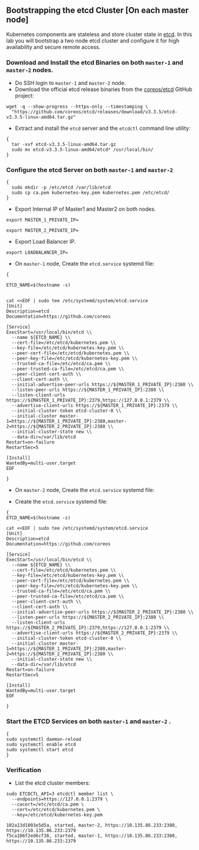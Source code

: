 ## Bootstrapping the etcd Cluster [On each master node]

Kubernetes components are stateless and store cluster state in [etcd](https://github.com/coreos/etcd). In this lab you will bootstrap a two node etcd cluster and configure it for high availability and secure remote access. 


### Download and Install the etcd Binaries on both `master-1` and `master-2` nodes.

- Do SSH login to `master-1` and `master-2` node. 
- Download the official etcd release binaries from the [coreos/etcd](https://github.com/coreos/etcd) GitHub project:

```command
wget -q --show-progress --https-only --timestamping \
  "https://github.com/coreos/etcd/releases/download/v3.3.5/etcd-v3.3.5-linux-amd64.tar.gz"
```

- Extract and install the `etcd` server and the `etcdctl` command line utility:

```command
{
  tar -xvf etcd-v3.3.5-linux-amd64.tar.gz
  sudo mv etcd-v3.3.5-linux-amd64/etcd* /usr/local/bin/
}
```

### Configure the etcd Server on both `master-1` and `master-2` 

```command
{
  sudo mkdir -p /etc/etcd /var/lib/etcd
  sudo cp ca.pem kubernetes-key.pem kubernetes.pem /etc/etcd/
}
```

- Export Internal IP of Master1 and Master2 on both nodes.

```command
export MASTER_1_PRIVATE_IP=
```

```command
export MASTER_2_PRIVATE_IP=
```

- Export Load Balancer IP.

```command
export LOADBALANCER_IP=
```

- On `master-1` node, Create the `etcd.service` systemd file:


```command
{

ETCD_NAME=$(hostname -s)


cat <<EOF | sudo tee /etc/systemd/system/etcd.service
[Unit]
Description=etcd
Documentation=https://github.com/coreos

[Service]
ExecStart=/usr/local/bin/etcd \\
  --name ${ETCD_NAME} \\
  --cert-file=/etc/etcd/kubernetes.pem \\
  --key-file=/etc/etcd/kubernetes-key.pem \\
  --peer-cert-file=/etc/etcd/kubernetes.pem \\
  --peer-key-file=/etc/etcd/kubernetes-key.pem \\
  --trusted-ca-file=/etc/etcd/ca.pem \\
  --peer-trusted-ca-file=/etc/etcd/ca.pem \\
  --peer-client-cert-auth \\
  --client-cert-auth \\
  --initial-advertise-peer-urls https://${MASTER_1_PRIVATE_IP}:2380 \\
  --listen-peer-urls https://${MASTER_1_PRIVATE_IP}:2380 \\
  --listen-client-urls https://${MASTER_1_PRIVATE_IP}:2379,https://127.0.0.1:2379 \\
  --advertise-client-urls https://${MASTER_1_PRIVATE_IP}:2379 \\
  --initial-cluster-token etcd-cluster-0 \\
  --initial-cluster master-1=https://${MASTER_1_PRIVATE_IP}:2380,master-2=https://${MASTER_2_PRIVATE_IP}:2380 \\
  --initial-cluster-state new \\
  --data-dir=/var/lib/etcd
Restart=on-failure
RestartSec=5

[Install]
WantedBy=multi-user.target
EOF

}
```


- On `master-2` node, Create the `etcd.service` systemd file:


- Create the `etcd.service` systemd file:

```command
{
ETCD_NAME=$(hostname -s)

cat <<EOF | sudo tee /etc/systemd/system/etcd.service
[Unit]
Description=etcd
Documentation=https://github.com/coreos

[Service]
ExecStart=/usr/local/bin/etcd \\
  --name ${ETCD_NAME} \\
  --cert-file=/etc/etcd/kubernetes.pem \\
  --key-file=/etc/etcd/kubernetes-key.pem \\
  --peer-cert-file=/etc/etcd/kubernetes.pem \\
  --peer-key-file=/etc/etcd/kubernetes-key.pem \\
  --trusted-ca-file=/etc/etcd/ca.pem \\
  --peer-trusted-ca-file=/etc/etcd/ca.pem \\
  --peer-client-cert-auth \\
  --client-cert-auth \\
  --initial-advertise-peer-urls https://${MASTER_2_PRIVATE_IP}:2380 \\
  --listen-peer-urls https://${MASTER_2_PRIVATE_IP}:2380 \\
  --listen-client-urls https://${MASTER_2_PRIVATE_IP}:2379,https://127.0.0.1:2379 \\
  --advertise-client-urls https://${MASTER_2_PRIVATE_IP}:2379 \\
  --initial-cluster-token etcd-cluster-0 \\
  --initial-cluster master-1=https://${MASTER_1_PRIVATE_IP}:2380,master-2=https://${MASTER_2_PRIVATE_IP}:2380 \\
  --initial-cluster-state new \\
  --data-dir=/var/lib/etcd
Restart=on-failure
RestartSec=5

[Install]
WantedBy=multi-user.target
EOF

}

```

### Start the ETCD Services on both `master-1` and `master-2` .

```command
{
sudo systemctl daemon-reload
sudo systemctl enable etcd
sudo systemctl start etcd
}

```

### Verification

- List the etcd cluster members:

```command
sudo ETCDCTL_API=3 etcdctl member list \
  --endpoints=https://127.0.0.1:2379 \
  --cacert=/etc/etcd/ca.pem \
  --cert=/etc/etcd/kubernetes.pem \
  --key=/etc/etcd/kubernetes-key.pem
```
```
102a13d1003e5d5a, started, master-2, https://10.135.86.233:2380, https://10.135.86.233:2379
f5ca186f2ed6cf38, started, master-1, https://10.135.86.233:2380, https://10.135.86.233:2379

```
